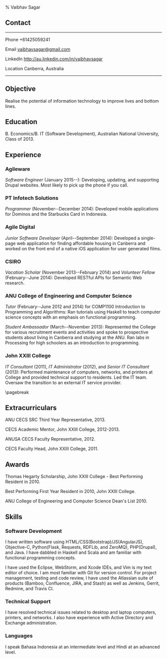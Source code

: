 % Vaibhav Sagar


## Contact ##

-------- ----------------------------------------------------------------------
Phone    +61425059241

Email    <vaibhavsagar@gmail.com>

LinkedIn <http://au.linkedin.com/in/vaibhavsagar>

Location Canberra, Australia
-------- ----------------------------------------------------------------------


## Objective ##

Realise the potential of information technology to improve lives and bottom
lines.

## Education ##

B. Economics/B. IT (Software Development), Australian National University,
Class of 2013.

## Experience ##

### Agileware ###

*Software Engineer* (January 2015--): Developing, updating, and supporting
Drupal websites. Most likely to pick up the phone if you call.

### PT Infotech Solutions ###

*Programmer* (November--December 2014): Developed mobile applications for
Dominos and the Starbucks Card in Indonesia.

### Agile Digital ###

*Junior Software Developer* (April--September 2014): Developed a single-page
web application for finding affordable housing in Canberra and worked on the
front end of a native iOS application for user generated films.

### CSIRO ###

*Vacation Scholar* (November 2013--February 2014) and *Volunteer Fellow*
(February--June 2014): Developed RESTful APIs for Semantic Web research.

### ANU College of Engineering and Computer Science ###

*Tutor* (February--June 2012 and 2014) for COMP1100 Introduction to Programming
and Algorithms: Ran tutorials using Haskell to teach computer science concepts
with an emphasis on functional programming.

*Student Ambassador* (March--November 2013): Represented the College for
various recruitment events and activities and spoke to prospective students
about living in Canberra and studying at the ANU. Ran labs in Processing for
high schoolers as an introduction to programming.

### John XXIII College ###

*IT Consultant* (2011), *IT Administrator* (2012), and *Senior IT Consultant*
(2013): Performed maintenance of computers, networks, and printers at College
and provided technical support to residents. Led the IT team. Oversaw the
transition to an external IT service provider.

\pagebreak


## Extracurriculars ##

ANU CECS SRC Third Year Representative, 2013.

CECS Academic Mentor, John XXIII College, 2012-2013.

ANUSA CECS Faculty Representative, 2012.

CECS Faculty Head, John XXIII College, 2011.


## Awards ##

Thomas Hegarty Scholarship, John XXIII College - Best Performing Resident in
2010.

Best Performing First Year Resident in 2010, John XXIII College.

ANU College of Engineering and Computer Science Dean's List 2010.


## Skills ##

### Software Development ###

I have written software using HTML/CSS(Bootstrap)/JS(AngularJS), Objective-C,
Python(Flask, Requests, RDFLib, and ZeroMQ), PHP(Drupal), and Java. I have
dabbled in Haskell and Scala and am familiar with functional programming
concepts.

I have used the Eclipse, WebStorm, and Xcode IDEs, and Vim is my text editor of
choice. I am most familiar with Git for version control. For project
management, testing and code review, I have used the Atlassian suite of
products (Bamboo, Confluence, JIRA, and Stash) as well as Jenkins, Gerrit,
Redmine, and Travis CI.

### Technical Support ###

I have resolved technical issues related to desktop and laptop computers,
printers, and networks. I also have experience with Active Directory and
Exchange administration.

### Languages ###

I speak Bahasa Indonesia at an intermediate level and Hindi at an advanced
level.
